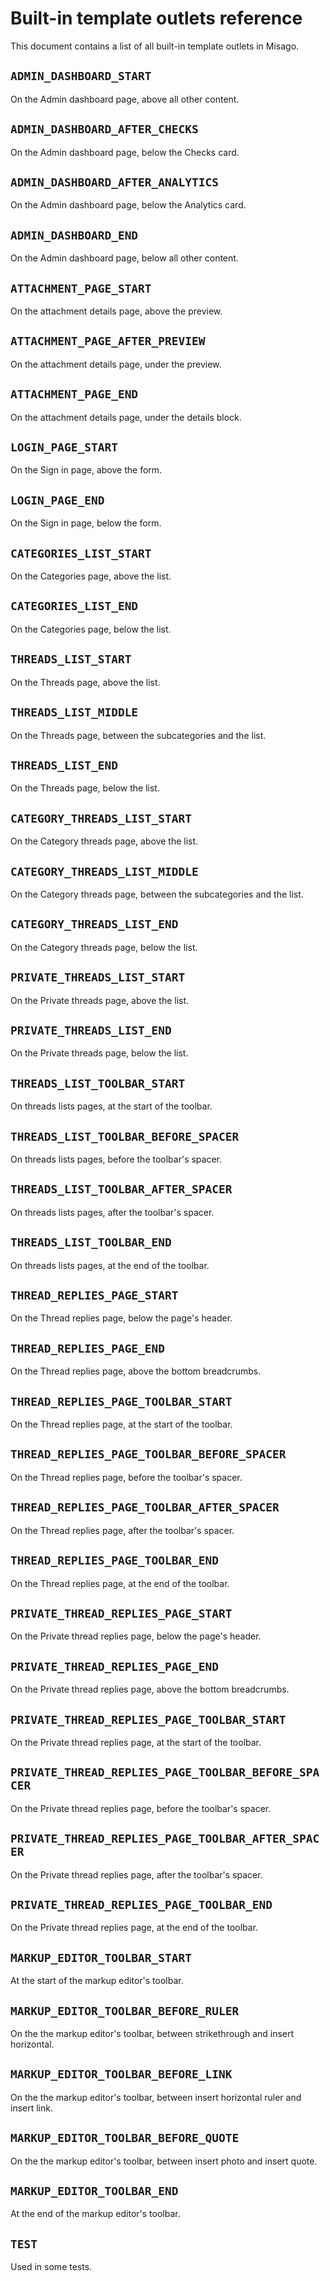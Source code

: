 # Built-in template outlets reference

This document contains a list of all built-in template outlets in Misago.


## `ADMIN_DASHBOARD_START`

On the Admin dashboard page, above all other content.


## `ADMIN_DASHBOARD_AFTER_CHECKS`

On the Admin dashboard page, below the Checks card.


## `ADMIN_DASHBOARD_AFTER_ANALYTICS`

On the Admin dashboard page, below the Analytics card.


## `ADMIN_DASHBOARD_END`

On the Admin dashboard page, below all other content.


## `ATTACHMENT_PAGE_START`

On the attachment details page, above the preview.


## `ATTACHMENT_PAGE_AFTER_PREVIEW`

On the attachment details page, under the preview.


## `ATTACHMENT_PAGE_END`

On the attachment details page, under the details block.


## `LOGIN_PAGE_START`

On the Sign in page, above the form.


## `LOGIN_PAGE_END`

On the Sign in page, below the form.


## `CATEGORIES_LIST_START`

On the Categories page, above the list.


## `CATEGORIES_LIST_END`

On the Categories page, below the list.


## `THREADS_LIST_START`

On the Threads page, above the list.


## `THREADS_LIST_MIDDLE`

On the Threads page, between the subcategories and the list.


## `THREADS_LIST_END`

On the Threads page, below the list.


## `CATEGORY_THREADS_LIST_START`

On the Category threads page, above the list.


## `CATEGORY_THREADS_LIST_MIDDLE`

On the Category threads page, between the subcategories and the list.


## `CATEGORY_THREADS_LIST_END`

On the Category threads page, below the list.


## `PRIVATE_THREADS_LIST_START`

On the Private threads page, above the list.


## `PRIVATE_THREADS_LIST_END`

On the Private threads page, below the list.


## `THREADS_LIST_TOOLBAR_START`

On threads lists pages, at the start of the toolbar.


## `THREADS_LIST_TOOLBAR_BEFORE_SPACER`

On threads lists pages, before the toolbar's spacer.


## `THREADS_LIST_TOOLBAR_AFTER_SPACER`

On threads lists pages, after the toolbar's spacer.


## `THREADS_LIST_TOOLBAR_END`

On threads lists pages, at the end of the toolbar.


## `THREAD_REPLIES_PAGE_START`

On the Thread replies page, below the page's header.


## `THREAD_REPLIES_PAGE_END`

On the Thread replies page, above the bottom breadcrumbs.


## `THREAD_REPLIES_PAGE_TOOLBAR_START`

On the Thread replies page, at the start of the toolbar.


## `THREAD_REPLIES_PAGE_TOOLBAR_BEFORE_SPACER`

On the Thread replies page, before the toolbar's spacer.


## `THREAD_REPLIES_PAGE_TOOLBAR_AFTER_SPACER`

On the Thread replies page, after the toolbar's spacer.


## `THREAD_REPLIES_PAGE_TOOLBAR_END`

On the Thread replies page, at the end of the toolbar.


## `PRIVATE_THREAD_REPLIES_PAGE_START`

On the Private thread replies page, below the page's header.


## `PRIVATE_THREAD_REPLIES_PAGE_END`

On the Private thread replies page, above the bottom breadcrumbs.


## `PRIVATE_THREAD_REPLIES_PAGE_TOOLBAR_START`

On the Private thread replies page, at the start of the toolbar.


## `PRIVATE_THREAD_REPLIES_PAGE_TOOLBAR_BEFORE_SPACER`

On the Private thread replies page, before the toolbar's spacer.


## `PRIVATE_THREAD_REPLIES_PAGE_TOOLBAR_AFTER_SPACER`

On the Private thread replies page, after the toolbar's spacer.


## `PRIVATE_THREAD_REPLIES_PAGE_TOOLBAR_END`

On the Private thread replies page, at the end of the toolbar.


## `MARKUP_EDITOR_TOOLBAR_START`

At the start of the markup editor's toolbar.


## `MARKUP_EDITOR_TOOLBAR_BEFORE_RULER`

On the the markup editor's toolbar, between strikethrough and insert horizontal.


## `MARKUP_EDITOR_TOOLBAR_BEFORE_LINK`

On the the markup editor's toolbar, between insert horizontal ruler and insert link.


## `MARKUP_EDITOR_TOOLBAR_BEFORE_QUOTE`

On the the markup editor's toolbar, between insert photo and insert quote.


## `MARKUP_EDITOR_TOOLBAR_END`

At the end of the markup editor's toolbar.


## `TEST`

Used in some tests.